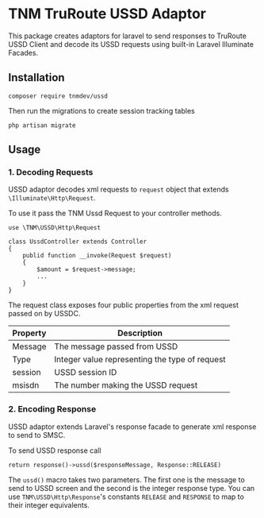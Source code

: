 # TNM TruRoute USSD Adaptor

This package creates adaptors for laravel to send responses to TruRoute USSD Client and decode its USSD requests using built-in Laravel Illuminate Facades.

## Installation
```
composer require tnmdev/ussd
```


Then run the migrations to create session tracking tables
```
php artisan migrate
```

## Usage
### 1.  Decoding Requests
USSD adaptor decodes xml requests to `request` object that extends `\Illuminate\Http\Request`.

To use it pass the TNM Ussd Request to your controller methods.

```$xslt
use \TNM\USSD\Http\Request

class UssdController extends Controller
{
    publid function __invoke(Request $request)
    {
        $amount = $request->message;
        ...  
    }
}
```

The request class exposes four public properties from the xml request passed on by USSDC. 

| Property | Description |
| ---------| ------------- |
| Message | The message passed from USSD |
| Type | Integer value representing the type of request |
| session | USSD session ID |
| msisdn | The number making the USSD request |

### 2. Encoding Response
USSD adaptor extends Laravel's response facade to generate xml response to send to SMSC.

To send USSD response call 
```
return response()->ussd($responseMessage, Response::RELEASE)
```

The `ussd()` macro takes two parameters. The first one is the message to send to USSD screen and the second is the integer response type. You can use `TNM\USSD\Http\Response`'s constants `RELEASE` and `RESPONSE` to map to their integer equivalents.


